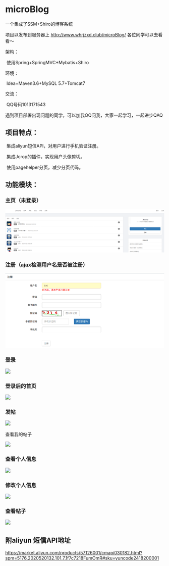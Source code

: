 # microBlog
一个集成了SSM+Shiro的博客系统

项目以发布到服务器上 http://www.whrjzxd.club/microBlog/  各位同学可以去看看～

架构：

​			使用Spring+SpringMVC+Mybatis+Shiro

环境：

​			Idea+Maven3.6+MySQL 5.7+Tomcat7

交流：

​			QQ号码1013171543

​			遇到项目部署出现问题的同学，可以加我QQ问我，大家一起学习，一起进步QAQ

## 项目特点：

​				集成aliyun短信API，对用户进行手机验证注册。

​				集成Jcrop的插件，实现用户头像剪切。

​				使用pagehelper分页，减少分页代码。



## 功能模块：

### 主页（未登录）

![](./images/index.png)

### 注册（ajax检测用户名是否被注册）

![](./images/regist.png)

### 登录

![](/home/dong/github/microBlog/images/login.png)

### 登录后的首页

![](/home/dong/github/microBlog/images/afterLogin.png)

### 发帖

![](/home/dong/github/microBlog/images/newTopic.png)

查看我的帖子

![](/home/dong/github/microBlog/images/mytopic.png)

### 查看个人信息

![](/home/dong/github/microBlog/images/userinfo.png)

### 修改个人信息

![](/home/dong/github/microBlog/images/updateInfo.png)

### 查看帖子

![](/home/dong/github/microBlog/images/details.png)





## 附aliyun 短信API地址

https://market.aliyun.com/products/57126001/cmapi030182.html?spm=5176.2020520132.101.7.1f7c7218FumOmR#sku=yuncode2418200001
